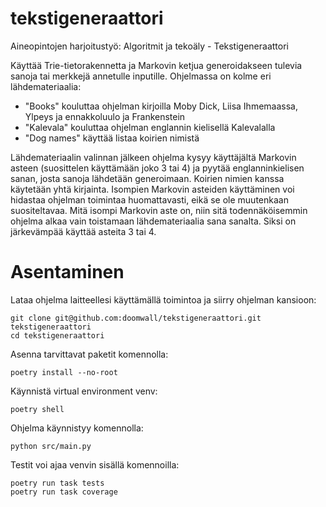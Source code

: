 # tekstigeneraattori
Aineopintojen harjoitustyö: Algoritmit ja tekoäly - Tekstigeneraattori

Käyttää Trie-tietorakennetta ja Markovin ketjua generoidakseen tulevia sanoja tai merkkejä annetulle inputille. Ohjelmassa on kolme eri lähdemateriaalia:
- "Books" kouluttaa ohjelman kirjoilla Moby Dick, Liisa Ihmemaassa, Ylpeys ja ennakkoluulo ja Frankenstein
- "Kalevala" kouluttaa ohjelman englannin kielisellä Kalevalalla
- "Dog names" käyttää listaa koirien nimistä

Lähdemateriaalin valinnan jälkeen ohjelma kysyy käyttäjältä Markovin asteen (suosittelen käyttämään joko 3 tai 4) ja pyytää englanninkielisen sanan, josta sanoja lähdetään generoimaan. Koirien nimien kanssa käytetään yhtä kirjainta. Isompien Markovin asteiden käyttäminen voi hidastaa ohjelman toimintaa huomattavasti, eikä se ole muutenkaan suositeltavaa. Mitä isompi Markovin aste on, niin sitä todennäköisemmin ohjelma alkaa vain toistamaan lähdemateriaalia sana sanalta. Siksi on järkevämpää käyttää asteita 3 tai 4. 

# Asentaminen

Lataa ohjelma laitteellesi käyttämällä toimintoa ja siirry ohjelman kansioon: 
```
git clone git@github.com:doomwall/tekstigeneraattori.git tekstigeneraattori
cd tekstigeneraattori
```

Asenna tarvittavat paketit komennolla: 
```
poetry install --no-root
```

Käynnistä virtual environment venv:
```
poetry shell
```

Ohjelma käynnistyy komennolla:
```
python src/main.py
```

Testit voi ajaa venvin sisällä komennoilla:
```
poetry run task tests
poetry run task coverage
```
